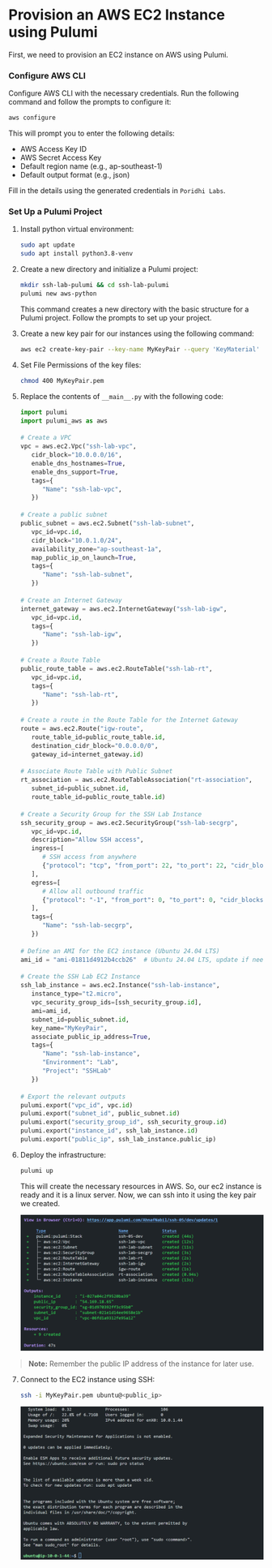 # Provision an AWS EC2 Instance using Pulumi

First, we need to provision an EC2 instance on AWS using Pulumi.

### Configure AWS CLI

Configure AWS CLI with the necessary credentials. Run the following command and follow the prompts to configure it:

```bash
aws configure
```

This will prompt you to enter the following details:

- AWS Access Key ID
- AWS Secret Access Key
- Default region name (e.g., ap-southeast-1)
- Default output format (e.g., json)

Fill in the details using the generated credentials in `Poridhi Labs`.

### Set Up a Pulumi Project

1. Install python virtual environment:

   ```bash
   sudo apt update
   sudo apt install python3.8-venv
   ```

2. Create a new directory and initialize a Pulumi project:

   ```bash
   mkdir ssh-lab-pulumi && cd ssh-lab-pulumi
   pulumi new aws-python
   ```

   This command creates a new directory with the basic structure for a Pulumi project. Follow the prompts to set up your project.

3. Create a new key pair for our instances using the following command:

   ```bash
   aws ec2 create-key-pair --key-name MyKeyPair --query 'KeyMaterial' --output text > MyKeyPair.pem
   ```

4. Set File Permissions of the key files:

   ```bash
   chmod 400 MyKeyPair.pem
   ```

5. Replace the contents of `__main__.py` with the following code:

   ```python
   import pulumi
   import pulumi_aws as aws

   # Create a VPC
   vpc = aws.ec2.Vpc("ssh-lab-vpc",
      cidr_block="10.0.0.0/16",
      enable_dns_hostnames=True,
      enable_dns_support=True,
      tags={
         "Name": "ssh-lab-vpc",
      })

   # Create a public subnet
   public_subnet = aws.ec2.Subnet("ssh-lab-subnet",
      vpc_id=vpc.id,
      cidr_block="10.0.1.0/24",
      availability_zone="ap-southeast-1a",
      map_public_ip_on_launch=True,
      tags={
         "Name": "ssh-lab-subnet",
      })

   # Create an Internet Gateway
   internet_gateway = aws.ec2.InternetGateway("ssh-lab-igw",
      vpc_id=vpc.id,
      tags={
         "Name": "ssh-lab-igw",
      })

   # Create a Route Table
   public_route_table = aws.ec2.RouteTable("ssh-lab-rt",
      vpc_id=vpc.id,
      tags={
         "Name": "ssh-lab-rt",
      })

   # Create a route in the Route Table for the Internet Gateway
   route = aws.ec2.Route("igw-route",
      route_table_id=public_route_table.id,
      destination_cidr_block="0.0.0.0/0",
      gateway_id=internet_gateway.id)

   # Associate Route Table with Public Subnet
   rt_association = aws.ec2.RouteTableAssociation("rt-association",
      subnet_id=public_subnet.id,
      route_table_id=public_route_table.id)

   # Create a Security Group for the SSH Lab Instance
   ssh_security_group = aws.ec2.SecurityGroup("ssh-lab-secgrp",
      vpc_id=vpc.id,
      description="Allow SSH access",
      ingress=[
         # SSH access from anywhere
         {"protocol": "tcp", "from_port": 22, "to_port": 22, "cidr_blocks": ["0.0.0.0/0"]}
      ],
      egress=[
         # Allow all outbound traffic
         {"protocol": "-1", "from_port": 0, "to_port": 0, "cidr_blocks": ["0.0.0.0/0"]}
      ],
      tags={
         "Name": "ssh-lab-secgrp",
      })

   # Define an AMI for the EC2 instance (Ubuntu 24.04 LTS)
   ami_id = "ami-01811d4912b4ccb26"  # Ubuntu 24.04 LTS, update if needed for your region

   # Create the SSH Lab EC2 Instance
   ssh_lab_instance = aws.ec2.Instance("ssh-lab-instance",
      instance_type="t2.micro",
      vpc_security_group_ids=[ssh_security_group.id],
      ami=ami_id,
      subnet_id=public_subnet.id,
      key_name="MyKeyPair",
      associate_public_ip_address=True,
      tags={
         "Name": "ssh-lab-instance",
         "Environment": "Lab",
         "Project": "SSHLab"
      })

   # Export the relevant outputs
   pulumi.export("vpc_id", vpc.id)
   pulumi.export("subnet_id", public_subnet.id)
   pulumi.export("security_group_id", ssh_security_group.id)
   pulumi.export("instance_id", ssh_lab_instance.id)
   pulumi.export("public_ip", ssh_lab_instance.public_ip)
   ```

6. Deploy the infrastructure:

   ```bash
   pulumi up
   ```

   This will create the necessary resources in AWS.
   So, our ec2 instance is ready and it is a linux server. Now, we can ssh into it using the key pair we created.

   ![alt text](./images/image.png)

>**Note:** Remember the public IP address of the instance for later use.

7. Connect to the EC2 instance using SSH:

   ```bash
   ssh -i MyKeyPair.pem ubuntu@<public_ip>
   ```

   ![alt text](./images/image-1.png)